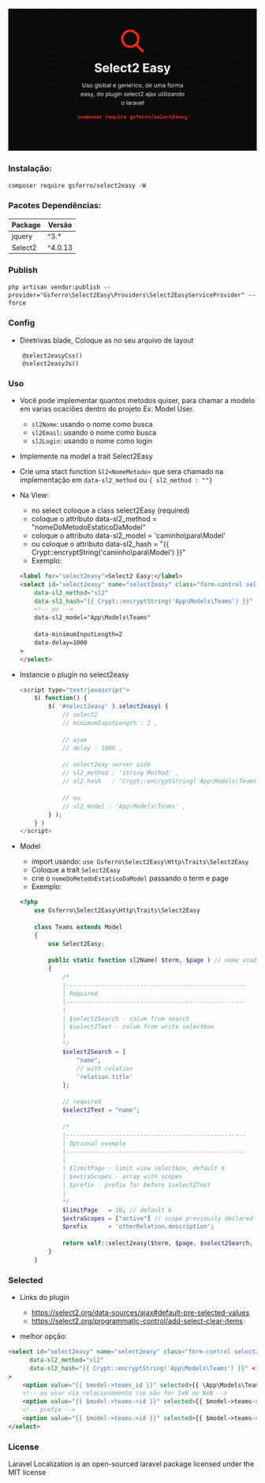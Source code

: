 ![Logo](logo.png)

### Instalação:

```composer 
composer require gsferro/select2easy -W
```

### Pacotes Dependências:
Package | Versão
--------|-----------
jquery | ^3.*
Select2 | ^4.0.13

### Publish
```composer 
php artisan vendor:publish --provider="Gsferro\Select2Easy\Providers\Select2EasyServiceProvider" --force
```

### Config
- Diretrivas blade, Coloque as no seu arquivo de layout    
    
``` text
    @select2easyCss()
    @select2easyJs()
``` 
    
### Uso

- Você pode implementar quantos metodos quiser, para chamar a modelo em varias ocaciões dentro do projeto
    Ex: Model User.
    
    - `sl2Nome`: usando o nome como busca
    - `sl2Email`: usando o nome como busca
    - `sl2Login`: usando o nome como login

- Implemente na model a trait Select2Easy
- Crie uma stact function `Sl2<NomeMetodo>` que sera chamado na implementação em `data-sl2_method` ou `{ sl2_method : ""}`
    

- Na View:
    - no select coloque a class select2Easy (required)
    * coloque o attributo data-sl2_method = "nomeDoMetodoEstaticoDaModel" 
    * coloque o attributo data-sl2_model = 'caminho\para\Model'
    *  ou coloque o attributo data-sl2_hash = "{{ Crypt::encryptString('caminho\para\Model') }}"
    - Exemplo:
    ```html
    <label for="select2easy">Select2 Easy:</label>
    <select id="select2easy" name="select2easy" class="form-control select2easy"
        data-sl2_method="sl2"
        data-sl2_hash="{{ Crypt::encryptString('App\Models\Teams') }}" <!-- recommend -->
        <!-- ou -->
        data-sl2_model="App\Models\Teams"
  
        data-minimumInputLength=2
        data-delay=1000
    >
    </select>
    ```
    
- Instancie o plugin no select2easy

    ``` javascript    
    <script type="text/javascript">
        $( function() {
            $( '#select2easy' ).select2easy( {
                // select2
                // minimumInputLength : 2 ,
    
                // ajax
                // delay : 1000 ,
    
                // select2eay server side
                // sl2_method : 'string Method' ,
                // sl2_hash   : 'Crypt::encryptString('App\Models\Teams')' , // recommend
                
                // ou
                // sl2_model : 'App\Models\Teams' ,
            } );
        } )
    </script>
    ```    
- Model        
    * import usando: ```use Gsferro\Select2Easy\Http\Traits\Select2Easy```
    * Coloque  a trait ```Select2Easy```
    * crie o `nomeDoMetodoEstaticoDaModel` passando o term e page
    - Exemplo:

    ``` php
    <?php
        use Gsferro\Select2Easy\Http\Traits\Select2Easy
        
        class Teams extends Model
        {
            use Select2Easy;
      
            public static function sl2Name( $term, $page ) // nome usado na view
            {
                /*
                |---------------------------------------------------
                | Required
                |---------------------------------------------------
                |
                | $select2Search - colum from search
                | $select2Text - colum from write selectbox
                |
                */
                $select2Search = [
                    "name",
                    // with relation
                    'relation.title'
                ];
        
                // required
                $select2Text = "name";
                
                /*
                |---------------------------------------------------
                | Optional exemple
                |---------------------------------------------------
                |
                | $limitPage - limit view selectbox, default 6
                | $extraScopes - array with scopes
                | $prefix - prefix for before $select2Text
                |
                */
                $limitPage   = 10; // default 6
                $extraScopes = ["active"] // scope previously declared 
                $prefix      = 'otherRelation.description';
                
                return self::select2easy($term, $page, $select2Search, $select2Text, $limitPage, $extraScopes, $prefix);
            }
        }
    ```    

### Selected

- Links do plugin
    - https://select2.org/data-sources/ajax#default-pre-selected-values
    - https://select2.org/programmatic-control/add-select-clear-items

- melhor opção:
```html
<select id="select2easy" name="select2easy" class="form-control select2easy"
      data-sl2_method="sl2"
      data-sl2_hash="{{ Crypt::encryptString('App\Models\Teams') }}" <!-- recommend -->
>
    <option value="{{ $model->teams_id }}" selected>{{ \App\Models\Teams::find($model->teams_id)->name }}</option>
    <!-- ou usar via relacionamento (se não for 1xN ou NxN -->
    <option value="{{ $model->teams->id }}" selected>{{ $model->teams->name }}</option>
    <!-- prefix -->
    <option value="{{ $model->teams->id }}" selected>{{ $model->teams->id }} - {{ $model->teams->name }}</option>
</select>
```

### License
Laravel Localization is an open-sourced laravel package licensed under the MIT license
